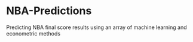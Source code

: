 # NBA-Predictions
Predicting NBA final score results using an array of machine learning and econometric methods
